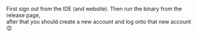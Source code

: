First sign out from the IDE (and website). Then run the binary from the release page,\
after that you should create a new account and log onto that new account 😊
